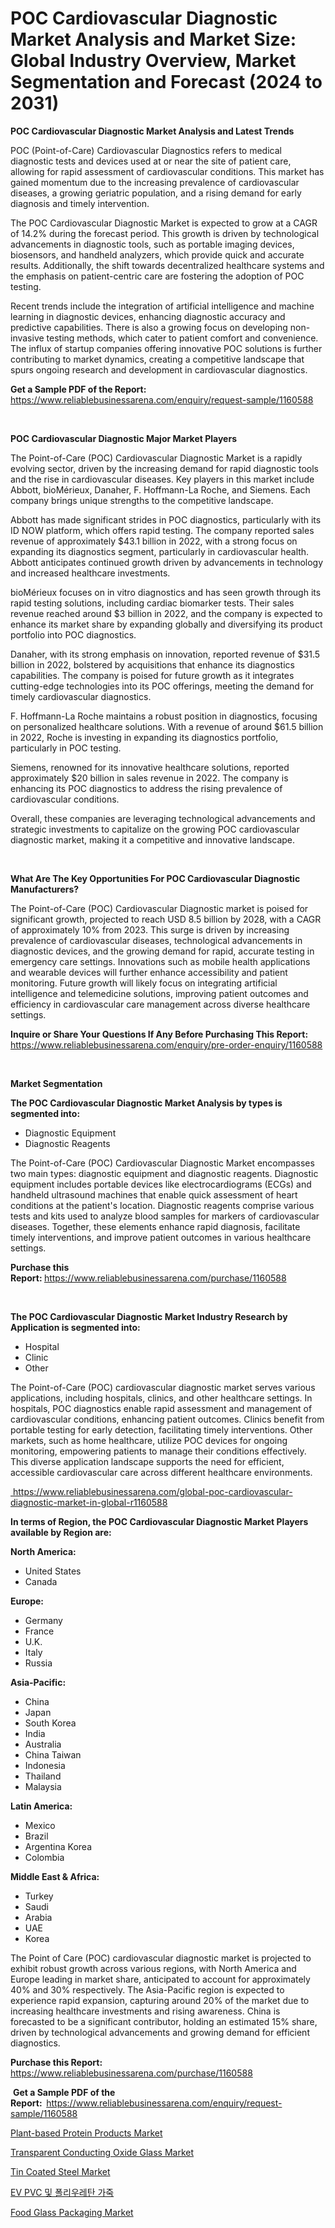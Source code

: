 <p><h1>POC Cardiovascular Diagnostic Market Analysis and Market Size: Global Industry Overview, Market Segmentation and Forecast (2024 to 2031)</h1></p><p><strong>POC Cardiovascular Diagnostic Market Analysis and Latest Trends</strong></p>
<p><p>POC (Point-of-Care) Cardiovascular Diagnostics refers to medical diagnostic tests and devices used at or near the site of patient care, allowing for rapid assessment of cardiovascular conditions. This market has gained momentum due to the increasing prevalence of cardiovascular diseases, a growing geriatric population, and a rising demand for early diagnosis and timely intervention.</p><p>The POC Cardiovascular Diagnostic Market is expected to grow at a CAGR of 14.2% during the forecast period. This growth is driven by technological advancements in diagnostic tools, such as portable imaging devices, biosensors, and handheld analyzers, which provide quick and accurate results. Additionally, the shift towards decentralized healthcare systems and the emphasis on patient-centric care are fostering the adoption of POC testing.</p><p>Recent trends include the integration of artificial intelligence and machine learning in diagnostic devices, enhancing diagnostic accuracy and predictive capabilities. There is also a growing focus on developing non-invasive testing methods, which cater to patient comfort and convenience. The influx of startup companies offering innovative POC solutions is further contributing to market dynamics, creating a competitive landscape that spurs ongoing research and development in cardiovascular diagnostics.</p></p>
<p><strong>Get a Sample PDF of the Report:&nbsp;</strong> <a href="https://www.reliablebusinessarena.com/enquiry/request-sample/1160588">https://www.reliablebusinessarena.com/enquiry/request-sample/1160588</a></p>
<p>&nbsp;</p>
<p><strong>POC Cardiovascular Diagnostic Major Market Players</strong></p>
<p><p>The Point-of-Care (POC) Cardiovascular Diagnostic Market is a rapidly evolving sector, driven by the increasing demand for rapid diagnostic tools and the rise in cardiovascular diseases. Key players in this market include Abbott, bioMérieux, Danaher, F. Hoffmann-La Roche, and Siemens. Each company brings unique strengths to the competitive landscape.</p><p>Abbott has made significant strides in POC diagnostics, particularly with its ID NOW platform, which offers rapid testing. The company reported sales revenue of approximately $43.1 billion in 2022, with a strong focus on expanding its diagnostics segment, particularly in cardiovascular health. Abbott anticipates continued growth driven by advancements in technology and increased healthcare investments.</p><p>bioMérieux focuses on in vitro diagnostics and has seen growth through its rapid testing solutions, including cardiac biomarker tests. Their sales revenue reached around $3 billion in 2022, and the company is expected to enhance its market share by expanding globally and diversifying its product portfolio into POC diagnostics.</p><p>Danaher, with its strong emphasis on innovation, reported revenue of $31.5 billion in 2022, bolstered by acquisitions that enhance its diagnostics capabilities. The company is poised for future growth as it integrates cutting-edge technologies into its POC offerings, meeting the demand for timely cardiovascular diagnostics.</p><p>F. Hoffmann-La Roche maintains a robust position in diagnostics, focusing on personalized healthcare solutions. With a revenue of around $61.5 billion in 2022, Roche is investing in expanding its diagnostics portfolio, particularly in POC testing.</p><p>Siemens, renowned for its innovative healthcare solutions, reported approximately $20 billion in sales revenue in 2022. The company is enhancing its POC diagnostics to address the rising prevalence of cardiovascular conditions.</p><p>Overall, these companies are leveraging technological advancements and strategic investments to capitalize on the growing POC cardiovascular diagnostic market, making it a competitive and innovative landscape.</p></p>
<p>&nbsp;</p>
<p><strong>What Are The Key Opportunities For POC Cardiovascular Diagnostic Manufacturers?</strong></p>
<p><p>The Point-of-Care (POC) Cardiovascular Diagnostic market is poised for significant growth, projected to reach USD 8.5 billion by 2028, with a CAGR of approximately 10% from 2023. This surge is driven by increasing prevalence of cardiovascular diseases, technological advancements in diagnostic devices, and the growing demand for rapid, accurate testing in emergency care settings. Innovations such as mobile health applications and wearable devices will further enhance accessibility and patient monitoring. Future growth will likely focus on integrating artificial intelligence and telemedicine solutions, improving patient outcomes and efficiency in cardiovascular care management across diverse healthcare settings.</p></p>
<p><strong>Inquire or Share Your Questions If Any Before Purchasing This Report:</strong> <a href="https://www.reliablebusinessarena.com/enquiry/pre-order-enquiry/1160588">https://www.reliablebusinessarena.com/enquiry/pre-order-enquiry/1160588</a></p>
<p>&nbsp;</p>
<p><strong>Market Segmentation</strong></p>
<p><strong>The POC Cardiovascular Diagnostic Market Analysis by types is segmented into:</strong></p>
<p><ul><li>Diagnostic Equipment</li><li>Diagnostic Reagents</li></ul></p>
<p><p>The Point-of-Care (POC) Cardiovascular Diagnostic Market encompasses two main types: diagnostic equipment and diagnostic reagents. Diagnostic equipment includes portable devices like electrocardiograms (ECGs) and handheld ultrasound machines that enable quick assessment of heart conditions at the patient's location. Diagnostic reagents comprise various tests and kits used to analyze blood samples for markers of cardiovascular diseases. Together, these elements enhance rapid diagnosis, facilitate timely interventions, and improve patient outcomes in various healthcare settings.</p></p>
<p><strong>Purchase this Report:&nbsp;</strong><a href="https://www.reliablebusinessarena.com/purchase/1160588">https://www.reliablebusinessarena.com/purchase/1160588</a></p>
<p>&nbsp;</p>
<p><strong>The POC Cardiovascular Diagnostic Market Industry Research by Application is segmented into:</strong></p>
<p><ul><li>Hospital</li><li>Clinic</li><li>Other</li></ul></p>
<p><p>The Point-of-Care (POC) cardiovascular diagnostic market serves various applications, including hospitals, clinics, and other healthcare settings. In hospitals, POC diagnostics enable rapid assessment and management of cardiovascular conditions, enhancing patient outcomes. Clinics benefit from portable testing for early detection, facilitating timely interventions. Other markets, such as home healthcare, utilize POC devices for ongoing monitoring, empowering patients to manage their conditions effectively. This diverse application landscape supports the need for efficient, accessible cardiovascular care across different healthcare environments.</p></p>
<p><a href="https://www.reliablebusinessarena.com/global-poc-cardiovascular-diagnostic-market-in-global-r1160588">&nbsp;https://www.reliablebusinessarena.com/global-poc-cardiovascular-diagnostic-market-in-global-r1160588</a></p>
<p><strong>In terms of Region, the POC Cardiovascular Diagnostic Market Players available by Region are:</strong></p>
<p>
    <p> <strong> North America: </strong>
        <ul>
            <li>United States</li>
            <li>Canada</li>
        </ul>
        </p> 
    <p> <strong> Europe: </strong>
        <ul>
            <li>Germany</li>
            <li>France</li>
            <li>U.K.</li>
            <li>Italy</li>
            <li>Russia</li>
        </ul>
        </p> 
    <p> <strong> Asia-Pacific: </strong>
        <ul>
            <li>China</li>
            <li>Japan</li>
            <li>South Korea</li>
            <li>India</li>
            <li>Australia</li>
            <li>China Taiwan</li>
            <li>Indonesia</li>
            <li>Thailand</li>
            <li>Malaysia</li>
        </ul>
        </p> 
    <p> <strong> Latin America: </strong>
        <ul>
            <li>Mexico</li>
            <li>Brazil</li>
            <li>Argentina Korea</li>
            <li>Colombia</li>
        </ul>
        </p> 
    <p> <strong> Middle East & Africa: </strong>
        <ul>
            <li>Turkey</li>
            <li>Saudi</li>
            <li>Arabia</li>
            <li>UAE</li>
            <li>Korea</li>
        </ul>
    </p>
    </p>
<p><p>The Point of Care (POC) cardiovascular diagnostic market is projected to exhibit robust growth across various regions, with North America and Europe leading in market share, anticipated to account for approximately 40% and 30% respectively. The Asia-Pacific region is expected to experience rapid expansion, capturing around 20% of the market due to increasing healthcare investments and rising awareness. China is forecasted to be a significant contributor, holding an estimated 15% share, driven by technological advancements and growing demand for efficient diagnostics.</p></p>
<p><strong>Purchase this Report: </strong><a href="https://www.reliablebusinessarena.com/purchase/1160588">https://www.reliablebusinessarena.com/purchase/1160588</a></p>
<p>&nbsp;<strong>Get a Sample PDF of the Report:&nbsp;&nbsp;</strong><a href="https://www.reliablebusinessarena.com/enquiry/request-sample/1160588">https://www.reliablebusinessarena.com/enquiry/request-sample/1160588</a></p>
<p><strong></strong></p>
<p><p><a href="https://github.com/angelajermaine/Market-Research-Report-List-5/blob/main/plant-based-protein-products-market.md">Plant-based Protein Products Market</a></p><p><a href="https://issuu.com/reportprime-2/docs/transparent-conducting-oxide-glass-_6c1207899b271c">Transparent Conducting Oxide Glass Market</a></p><p><a href="https://www.linkedin.com/pulse/tin-coated-steel-market-growth-segmentation-regional-xrkwf?trackingId=n%2BKEUpYmSue8DomWeys7kA%3D%3D">Tin Coated Steel Market</a></p><p><a href="https://medium.com/@jonatanjast75/ev-pvc-and-pu-leather-market-%EC%9D%98-%EA%B8%80%EB%A1%9C%EB%B2%8C-%EC%8B%9C%EC%9E%A5-%EA%B0%9C%EC%9A%94%EB%8A%94-%EC%A0%84-%EC%84%B8%EA%B3%84-%EB%B0%8F-%EC%A3%BC%EC%9A%94-%EC%8B%9C%EC%9E%A5%EC%9D%98-%EC%82%B0%EC%97%85%EC%97%90-%EC%98%81%ED%96%A5%EC%9D%84-%EB%AF%B8%EC%B9%98%EB%8A%94-%EC%A3%BC%EC%9A%94-%ED%8A%B8%EB%A0%8C%EB%93%9C%EC%97%90-%EB%8C%80%ED%95%9C-%EB%8F%85%ED%8A%B9%ED%95%9C-%EA%B4%80%EC%A0%90%EC%9D%84-%EC%A0%9C%EA%B3%B5%ED%95%A9%EB%8B%88%EB%8B%A4-efb72881d667">EV PVC 및 폴리우레탄 가죽</a></p><p><a href="https://www.linkedin.com/pulse/food-glass-packaging-market-trends-analysis-opportunities-aglxf?trackingId=sWCsOgfuQKeoCldizgTIBA%3D%3D">Food Glass Packaging Market</a></p></p>